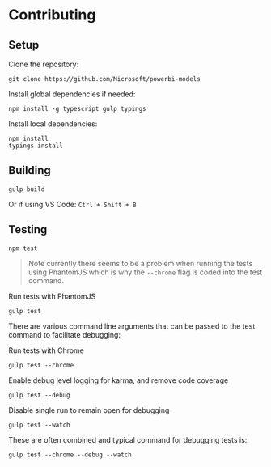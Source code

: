 # Contributing

## Setup

Clone the repository:
```
git clone https://github.com/Microsoft/powerbi-models
```

Install global dependencies if needed:
```
npm install -g typescript gulp typings
```

Install local dependencies:
```
npm install
typings install
```

## Building
```
gulp build
```
Or if using VS Code: `Ctrl + Shift + B`

## Testing
```
npm test
```
> Note currently there seems to be a problem when running the tests using PhantomJS which is why the `--chrome` flag is coded into the test command.

Run tests with PhantomJS
```
gulp test
```

There are various command line arguments that can be passed to the test command to facilitate debugging:

Run tests with Chrome
```
gulp test --chrome
```

Enable  debug level logging for karma, and remove code coverage
```
gulp test --debug
```

Disable single run to remain open for debugging
```
gulp test --watch
```

These are often combined and typical command for debugging tests is:
```
gulp test --chrome --debug --watch
```